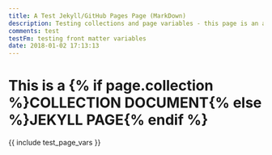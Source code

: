 ```yaml
---
title: A Test Jekyll/GitHub Pages Page (MarkDown)
description: Testing collections and page variables - this page is an actual Jekyll Page and is in a folder, it is a markdown file
comments: test
testFm: testing front matter variables
date: 2018-01-02 17:13:13
---
```


<h1>This is a {% if page.collection %}COLLECTION DOCUMENT{% else %}JEKYLL PAGE{% endif %}</h1>

{{ include test_page_vars }}
